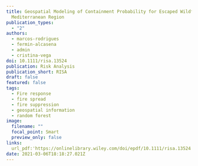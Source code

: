 ```yaml
---
title: Geospatial Modeling of Containment Probability for Escaped Wildfires in a
  Mediterranean Region
publication_types:
  - "2"
authors:
  - marcos-rodrigues
  - fermin-alcasena
  - admin
  - cristina-vega
doi: 10.1111/risa.13524
publication: Risk Analysis
publication_short: RISA
draft: false
featured: false
tags:
  - Fire response
  - fire spread
  - fire suppression
  - geospatial information
  - random forest
image:
  filename: ""
  focal_point: Smart
  preview_only: false
links:
  url_pdf:'https://onlinelibrary.wiley.com/doi/epdf/10.1111/risa.13524'
date: 2021-03-06T18:18:27.021Z
---
```

